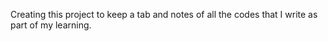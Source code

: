 Creating this project to keep a tab and notes of all the codes that I write as part of my learning.
